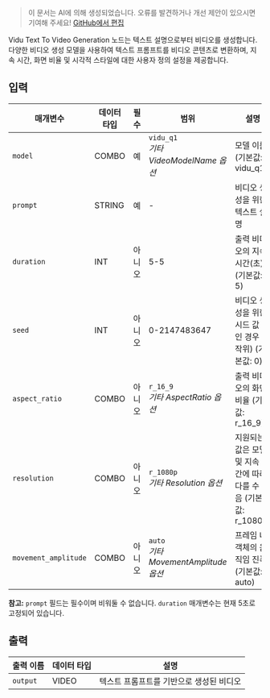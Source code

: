 > 이 문서는 AI에 의해 생성되었습니다. 오류를 발견하거나 개선 제안이 있으시면 기여해 주세요! [GitHub에서 편집](https://github.com/Comfy-Org/embedded-docs/blob/main/comfyui_embedded_docs/docs/ViduTextToVideoNode/ko.md)

Vidu Text To Video Generation 노드는 텍스트 설명으로부터 비디오를 생성합니다. 다양한 비디오 생성 모델을 사용하여 텍스트 프롬프트를 비디오 콘텐츠로 변환하며, 지속 시간, 화면 비율 및 시각적 스타일에 대한 사용자 정의 설정을 제공합니다.

## 입력

| 매개변수 | 데이터 타입 | 필수 | 범위 | 설명 |
|-----------|-----------|----------|-------|-------------|
| `model` | COMBO | 예 | `vidu_q1`<br>*기타 VideoModelName 옵션* | 모델 이름 (기본값: vidu_q1) |
| `prompt` | STRING | 예 | - | 비디오 생성을 위한 텍스트 설명 |
| `duration` | INT | 아니오 | 5-5 | 출력 비디오의 지속 시간(초) (기본값: 5) |
| `seed` | INT | 아니오 | 0-2147483647 | 비디오 생성을 위한 시드 값 (0인 경우 무작위) (기본값: 0) |
| `aspect_ratio` | COMBO | 아니오 | `r_16_9`<br>*기타 AspectRatio 옵션* | 출력 비디오의 화면 비율 (기본값: r_16_9) |
| `resolution` | COMBO | 아니오 | `r_1080p`<br>*기타 Resolution 옵션* | 지원되는 값은 모델 및 지속 시간에 따라 다를 수 있음 (기본값: r_1080p) |
| `movement_amplitude` | COMBO | 아니오 | `auto`<br>*기타 MovementAmplitude 옵션* | 프레임 내 객체의 움직임 진폭 (기본값: auto) |

**참고:** `prompt` 필드는 필수이며 비워둘 수 없습니다. `duration` 매개변수는 현재 5초로 고정되어 있습니다.

## 출력

| 출력 이름 | 데이터 타입 | 설명 |
|-------------|-----------|-------------|
| `output` | VIDEO | 텍스트 프롬프트를 기반으로 생성된 비디오 |
